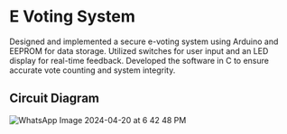 # E Voting System
Designed and implemented a secure e-voting system using Arduino and EEPROM for data storage. Utilized
switches for user input and an LED display for real-time feedback. Developed the software in C to ensure
accurate vote counting and system integrity.

## Circuit Diagram

![WhatsApp Image 2024-04-20 at 6 42 48 PM](https://github.com/user-attachments/assets/c8753baf-4bb5-4e5d-8279-f23e41315cc6)
